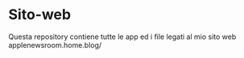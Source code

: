 # Sito-web
Questa repository contiene tutte le app ed i file legati al mio sito web applenewsroom.home.blog/
